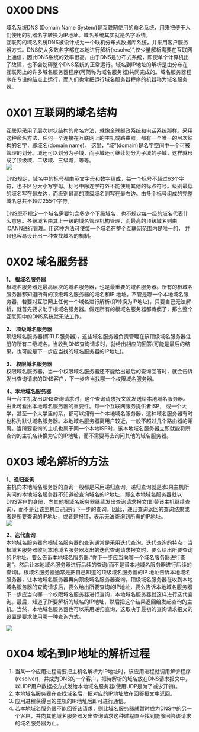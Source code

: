 
# 0X00 DNS
域名系统DNS (Domain Name System)是互联网使用的命名系统，用来把便于人们使用的机器名字转换为IP地址。域名系统其实就是名字系统。<br />互联网的域名系统DNS被设计成为一个联机分布式数据库系统，并采用客户服务器方式。DNS使大多数名字都在本地进行解析(resolve)”,仅少量解析需要在互联网上通信，因此DNS系统的效率很高。由于DNS是分布式系统，即使单个计算机出了故障，也不会妨碍整个DNS系统的正常运行。域名到IP地址的解析是由分布在互联网上的许多域名服务器程序(可简称为域名服务器)共同完成的。域名服务器程序在专设的结点上运行，而人们也常把运行域名服务器程序的机器称为域名服务器。


# 0X01 互联网的域名结构
互联网采用了层次树状结构的命名方法，就像全球邮政系统和电话系统那样。采用这种命名方法，任何一个连接在互联网上的主机或路由器，都有一个唯一的层次结构的名字，即域名(domain name)。 这里，“域”(domain)是名字空间中一个可被管理的划分。域还可以划分为子域，而子域还可继续划分为子域的子域，这样就形成了顶级域、二级域、三级域，等等。<br />![](https://img-blog.csdnimg.cn/c106832cfb77450b9a09440868ac1f6c.png#crop=0&crop=0&crop=1&crop=1&id=EcXBt&originHeight=86&originWidth=279&originalType=binary&ratio=1&rotation=0&showTitle=false&status=done&style=none&title=)

DNS规定，域名中的标号都由英文字母和数字组成，每一个标号不超过63个字符，也不区分大小写字母。标号中除连字符外不能使用其他的标点符号。级别最低的域名写在最左边，而级别最高的顶级域名则写在最右边。由多个标号组成的完整域名总共不超过255个字符。

DNS既不规定一个域名需要包含多少个下级域名，也不规定每一级的域名代表什么意思。各级域名由其上一级的域名管理机构管理，而最高的顶级域名则由ICANN进行管理。用这种方法可使每一个域名在整个互联网范围内是唯一的， 并且也容易设计出一种查找域名的机制。


# 0X02 域名服务器
**1、 根域名服务器**<br />根域名服务器是最高层次的域名服务器，也是最重要的域名服务器。所有的根域名服务器都知道所有的顶级域名服务器的域名和IP 地址。不管是哪一个本地域名服务器，若要对互联网上任何一个域名进行解析(即转换为IP地址)，只要自己无法解析，就首先要求助于根域名服务器。假定所有的根域名服务器都瘫瘓了，那么整个互联网中的DNS系统就无法工作。

**2、 项级域名服务器**<br />项级域名服务器(即TLD服务器)，这些域名服务器负责管理在该顶级域名服务器注册的所有二级域名。当收到DNS查询请求时，就给出相应的回答(可能是最后的结果，也可能是下一步应当找的域名服务器的IP地址)。

**3、 权限域名服务器**<br />权限域名服务器，当一个权限域名服务器还不能给出最后的查询回答时，就会告诉发出查询请求的DNS客户，下一步应当找哪一个权限域名服务器。

**4、本地域名服务器**<br />当一台主机发出DNS查询请求时，这个查询请求报文就发送给本地域名服务器。由此可看出本地域名服务器的重要性。每一个互联网服务提供者ISP， 或一个大学，甚至一个大学里的系，都可以拥有一个本地域名服务器，这种域名服务器有时也称为默认域名服务器。本地域名服务器离用户较近，一般不超过几个路由器的距离。当所要查询的主机也属于同一个本地ISP时，该本地域名服务器立即就能将所查询的主机名转换为它的IP地址，而不需要再去询问其他的域名服务器。


# 0X03 域名解析的方法
**1、递归查询**<br />主机向本地域名服务器的查询一般都是采用递归查询。递归查询就是:如果主机所询问的本地域名服务器不知道被查询域名的IP地址，那么本地域名服务器就以DNS客户的身份，向其他根域名服务器继续发出查询请求报文(即替该主机继续查询)，而不是让该主机自己进行下一步的查询。因此，递归查询返回的查询结果或者是所要查询的IP地址，或者是报错，表示无法查询到所需的IP地址。<br />![](https://img-blog.csdnimg.cn/de2bdb7bdad8478bbe6890b88d489b60.png?x-oss-process=image/watermark,type_ZHJvaWRzYW5zZmFsbGJhY2s,shadow_50,text_Q1NETiBA5bCP6bO05ZCM5a24,size_10,color_FFFFFF,t_70,g_se,x_16#crop=0&crop=0&crop=1&crop=1&id=Kx9Jc&originHeight=430&originWidth=325&originalType=binary&ratio=1&rotation=0&showTitle=false&status=done&style=none&title=)

**2、迭代查询**<br />本地域名服务器向根域名服务器的查询通常是采用迭代查询。迭代查询的特点：当根域名服务器收到本地域名服务器发出的迭代查询请求报文时，要么给出所要查询的IP地址，要么告诉本地域名服务器:“你下一步应当向哪一个域名服务器进行查询”。然后让本地域名服务器进行后续的查询(而不是替本地域名服务器进行后续的查询)。根域名服务器通常是把自己知道的顶级域名服务器的IP 地址告诉本地域名服务器，让本地域名服务器再向顶级域名服务器查询。顶级域名服务器在收到本地域名服务器的查询请求后，要么给出所要查询的IP地址，要么告诉本地域名服务器下一步应当向哪一个权限域名服务器进行查询，本地域名服务器就这样进行迭代查询。最后，知道了所要解析的域名的IP地址，然后把这个结果返回给发起查询的主机。当然，本地域名服务器也可以采用递归查询，这取决于最初的查询请求报文的设置是要求使用哪一种查询方式。

![](https://img-blog.csdnimg.cn/3ace82d977a144df99a17515e18d7f28.png?x-oss-process=image/watermark,type_ZHJvaWRzYW5zZmFsbGJhY2s,shadow_50,text_Q1NETiBA5bCP6bO05ZCM5a24,size_11,color_FFFFFF,t_70,g_se,x_16#crop=0&crop=0&crop=1&crop=1&id=ewcnW&originHeight=419&originWidth=332&originalType=binary&ratio=1&rotation=0&showTitle=false&status=done&style=none&title=)


# 0X04 域名到IP地址的解析过程

1. 当某一个应用进程需要把主机名解析为IP地址时，该应用进程就调用解忻程序(resolver)，并成为DNS的一个客户，把待解析的域名放在DNS请求报文中，以UDP用户数据报方式发给本地域名服务器(使用UDP是为了减少开销)。
2. 本地域名服务器在查找域名后，把对应的IP地址放在回答报文中返回。
3. 应用进程获得目的主机的IP地址后即可进行通信。
4. 若本地域名服务器不能回答该请求，则此域名服务器就暂时成为DNS中的另一个客户，并向其他域名服务器发出查询请求这种过程直至找到能够回答该请求的域名服务器为止。
